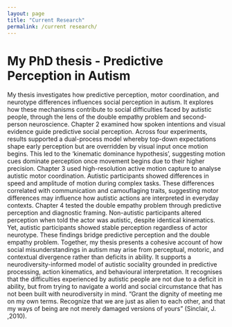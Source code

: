```yaml
---
layout: page
title: "Current Research"
permalink: /current research/
---
```

# My PhD thesis - Predictive Perception in Autism
My thesis investigates how predictive perception, motor coordination, and neurotype differences influences social perception in autism. It explores how these mechanisms contribute to social difficulties faced by autistic people, through the lens of the double empathy problem and second-person neuroscience.
Chapter 2 examined how spoken intentions and visual evidence guide predictive social perception. Across four experiments, results supported a dual-process model whereby top-down expectations shape early perception but are overridden by visual input once motion begins. This led to the ‘kinematic dominance hypothesis’, suggesting motion cues dominate perception once movement begins due to their higher precision.
Chapter 3 used high-resolution active motion capture to analyse autistic motor coordination. Autistic participants showed differences in speed and amplitude of motion during complex tasks. These differences correlated with communication and camouflaging traits, suggesting motor differences may influence how autistic actions are interpreted in everyday contexts.
Chapter 4 tested the double empathy problem through predictive perception and diagnostic framing. Non-autistic participants altered perception when told the actor was autistic, despite identical kinematics. Yet, autistic participants showed stable perception regardless of actor neurotype. These findings bridge predictive perception and the double empathy problem. 
Together, my thesis presents a cohesive account of how social misunderstandings in autism may arise from perceptual, motoric, and contextual divergence rather than deficits in ability. It supports a neurodiversity-informed model of autistic sociality grounded in predictive processing, action kinematics, and behavioural interpretation. It recognises that the difficulties experienced by autistic people are not due to a deficit in ability, but from trying to navigate a world and social circumstance that has not been built with neurodiversity in mind. 
“Grant  the dignity of meeting me on my own terms. Recognize that we are just as alien to each other, and that my ways of being are not merely damaged versions of yours” (Sinclair, J. ,2010).
